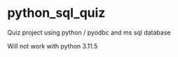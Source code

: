 # python_sql_quiz
Quiz project using python / pyodbc and ms sql database

Will not work with python 3.11.5
